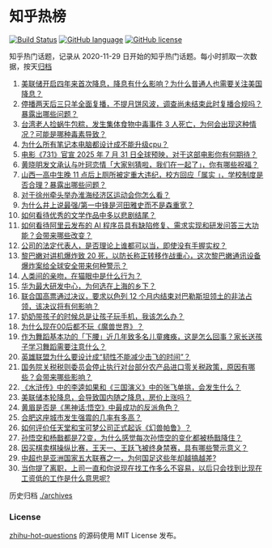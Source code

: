 # 知乎热榜
[![Build Status](https://github.com/ToWeLong/zhihu-hot-questions/workflows/CI/badge.svg)](https://github.com/ToWeLong/zhihu-hot-questions/actions)
[![GitHub language](https://img.shields.io/badge/language-golang-orange.svg)](https://golang.org/)
[![GitHub license](https://img.shields.io/github/license/ToWeLong/zhihu-hot-questions)](https://github.com/ToWeLong/zhihu-hot-questions/blob/main/LICENSE)

知乎热门话题，记录从 2020-11-29 日开始的知乎热门话题。每小时抓取一次数据，按天[归档](./archives)

<!-- BEGIN -->

1. [美联储开启四年来首次降息，降息有什么影响？为什么普通人也需要关注美国降息？](https://www.zhihu.com/question/667483163)
1. [停播两天后三只羊全面复播，不提月饼风波，调查尚未结束此时复播合规吗？暴露出哪些问题？](https://www.zhihu.com/question/667567686)
1. [台湾老人捡蜗牛包粽，发生集体食物中毒事件 3 人死亡，为何会出现这种情况？可能是哪种毒素导致？](https://www.zhihu.com/question/667493153)
1. [为什么所有笔记本电脑都设计成不能升级cpu？](https://www.zhihu.com/question/666682172)
1. [电影《731》官宣 2025 年 7 月 31 日全球预映，对于这部电影你有何期待？](https://www.zhihu.com/question/667471897)
1. [黄晓明发文承认与叶珂恋情「大家别猜啦，我们在一起了」，你有哪些祝福？](https://www.zhihu.com/question/667584299)
1. [山西一高中生晚 11 点后上厕所被定重大违纪，校方回应「属实 」，学校制度是否合理？暴露出哪些问题？](https://www.zhihu.com/question/667491692)
1. [对于徐州牵头举办淮海经济区运动会你怎么看？](https://www.zhihu.com/question/667468389)
1. [为什么井上说最强/第一中锋是河田雅史而不是森重宽？](https://www.zhihu.com/question/655362019)
1. [如何看待优秀的文学作品中多以悲剧结尾？](https://www.zhihu.com/question/660020376)
1. [如何看待阿里云发布的 AI 程序员具有缺陷修复、需求实现和研发问答三大功能？会带来哪些改变？](https://www.zhihu.com/question/667410870)
1. [公司的法定代表人，是否理论上谁都可以当，即使没有手握实权？](https://www.zhihu.com/question/353335295)
1. [黎巴嫩对讲机爆炸致 20 死，以防长称正转移作战重心，这次黎巴嫩通讯设备爆炸案给全球安全带来何种警示？](https://www.zhihu.com/question/667566731)
1. [人类间的亲吻，在猫眼中是什么行为？](https://www.zhihu.com/question/635132769)
1. [华为最大研发中心，为何选在上海的乡下？](https://www.zhihu.com/question/643187886)
1. [联合国高票通过决议，要求以色列 12 个月内结束对巴勒斯坦领土的非法占领，该决议将有何影响？](https://www.zhihu.com/question/667562641)
1. [奶奶带孩子的时候总是让孩子玩手机，我该怎么办？](https://www.zhihu.com/question/667003878)
1. [为什么现在00后都不玩《魔兽世界》？](https://www.zhihu.com/question/342143917)
1. [作为舞蹈基本功的「下腰」近几年致多名儿童瘫痪，这是怎么回事？家长送孩子学习舞蹈需要注意什么？](https://www.zhihu.com/question/667402339)
1. [英雄联盟为什么要设计成“韧性不能减少击飞的时间”？](https://www.zhihu.com/question/604704288)
1. [国务院关税税则委员会停止执行对台部分农产品进口零关税政策，原因有哪些？会带来哪些影响？](https://www.zhihu.com/question/667518780)
1. [《水浒传》中的李逵如果和《三国演义》中的张飞单挑，会发生什么？](https://www.zhihu.com/question/667231115)
1. [美联储本轮降息，会导致国内随之降息，房价上涨吗？](https://www.zhihu.com/question/666407591)
1. [黄眉是否是《黑神话:悟空》中最成功的反派角色？](https://www.zhihu.com/question/667355762)
1. [合肥这座城市发生强震的几率有多高？](https://www.zhihu.com/question/23063221)
1. [如何评价任天堂和宝可梦公司正式起诉《幻兽帕鲁》？](https://www.zhihu.com/question/667558728)
1. [孙悟空和杨戬都是72变，为什么感觉每次孙悟空的变化都被杨戬降住？](https://www.zhihu.com/question/357732180)
1. [因买棋卖棋操纵比赛，王天一、王跃飞被终身禁赛，具有哪些警示意义？](https://www.zhihu.com/question/667565244)
1. [中超也是亚洲国家五大联赛之一，为何国足这些年却越搞越差?](https://www.zhihu.com/question/666483299)
1. [当你提了离职，上司一直和你说现在找工作多么不容易，以后只会找到比现在工资低的工作是什么意思呢?](https://www.zhihu.com/question/666572426)

<!-- END -->

历史归档 [./archives](./archives)


### License
[zhihu-hot-questions](https://github.com/towelong/zhihu-hot-questions) 的源码使用 MIT License 发布。